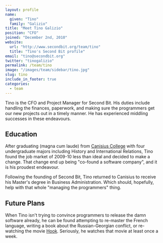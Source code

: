 ```yaml
---
layout: profile
name:
  given: "Tino"
  family: "Galizio"
title: "Meet Tino Galizio"
position: "CFO"
joined: "December 2nd, 2010"
website:
  url: "http://www.secondbit.org/team/tino"
  title: "Tino's Second Bit profile"
email: "tino@secondbit.org"
twitter: "tinogalizio"
permalink: /team/tino
image: "/images/team/sidebar/tino.jpg"
slug: tino
include_in_footer: true
categories:
  - team
---
```

Tino is the CFO and Project Manager for Second Bit. His duties include handling the finances, paperwork, and making sure the programmers get our new projects out in a timely manner. He has experienced middling successes in these endeavours.

<!-- break -->

## Education

After graduating (magna cum laude) from [Canisius College](http://www.canisius.edu) with four undergraduate majors including History and International Relations, Tino found the job market of 2009-10 less than ideal and decided to make a change. That change end up being &quot;co-found a software company&quot;, and it is his proudest endeavour.

Following the founding of Second Bit, Tino returned to Canisius to receive his Master's degree in Business Administration. Which should, hopefully, help with that whole &quot;managing the programmers&quot; thing.

## Future Plans

When Tino isn't trying to convince programmers to release the damn software already, he can be found attempting to re-master the French language, writing a book about the Russian-Georgian conflict, or re-watching the movie [Hook](http://www.imdb.com/title/tt0102057/). Seriously, he watches that movie at least once a week.
